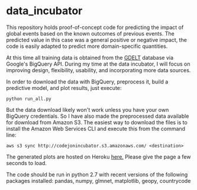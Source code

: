 # data_incubator

This repository holds proof-of-concept code for predicting the impact of global events based on the known outcomes of previous events.  The predicted value in this case was a general positive or negative impact, the code is easily adapted to predict more domain-specific quantities.

At this time all training data is obtained from the [GDELT](http://www.gdeltproject.org/) database via Google's BigQuery API.  During my time at the data incubator, I will focus on improving design, flexibility, usability, and incorporating more data sources.

In order to download the data with BigQuery, preprocess it, build a predictive model, and plot results, just execute:
```
python run_all.py
```

But the data download likely won't work unless you have your own BigQuery credentials.  So I have also made the preprocessed data available for download from Amazon S3.  The easiest way to download the files is to install the Amazon Web Services CLI and execute this from the command line:
```
aws s3 sync http://codejonincubator.s3.amazonaws.com/ <destination>
```
The generated plots are hosted on Heroku [here.](https://blooming-brushlands-2390.herokuapp.com/) Please give the page a few seconds to load.

The code should be run in python 2.7 with recent versions of the following packages installed:
pandas,
numpy,
glmnet,
matplotlib,
geopy,
countrycode
